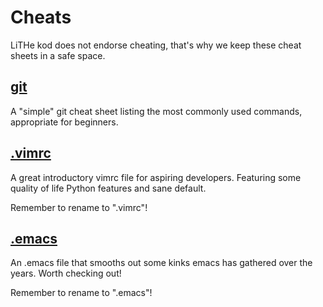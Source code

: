 # Cheats
LiTHe kod does not endorse cheating, that's why
we keep these cheat sheets in a safe space.

## <a href="/gitcheatsheet/">git</a>
A "simple" git cheat sheet listing the most commonly
used commands, appropriate for beginners.

## <a href="/vimrc" download=".vimrc">.vimrc</a>
A great introductory vimrc file for aspiring developers.
Featuring some quality of life Python features and
sane default.

Remember to rename to ".vimrc"!

## <a href="/emacs_config" download=".emacs">.emacs</a>
An .emacs file that smooths out some kinks emacs has
gathered over the years. Worth checking out!

Remember to rename to ".emacs"!
